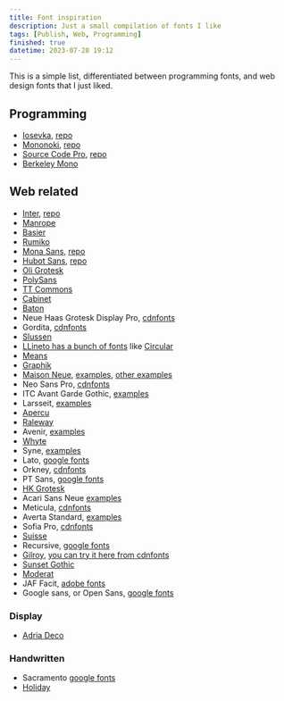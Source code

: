 ```yaml
---
title: Font inspiration
description: Just a small compilation of fonts I like
tags: [Publish, Web, Programming]
finished: true
datetime: 2023-07-28 19:12
---
```


This is a simple list, differentiated between programming fonts, and web design fonts that I just liked.

## Programming

- [Iosevka](https://github.com/be5invis/Iosevka), [repo](https://github.com/be5invis/Iosevka)
- [Mononoki](https://madmalik.github.io/mononoki/), [repo](https://github.com/madmalik/mononoki/tree/main)
- [Source Code Pro](http://adobe-fonts.github.io/source-code-pro/), [repo](https://github.com/adobe-fonts/source-code-pro)
- [Berkeley Mono](https://berkeleygraphics.com/typefaces/berkeley-mono/)

## Web related

- [Inter](https://rsms.me/inter/), [repo](https://github.com/rsms/inter)
- [Manrope](https://www.gent.media/manrope)
- [Basier](https://www.atipofoundry.com/fonts/basier)
- [Rumiko](https://www.typemates.com/fonts/rumiko-clear)
- [Mona Sans](https://github.com/mona-sans), [repo](https://github.com/github/mona-sans)
- [Hubot Sans](https://github.com/mona-sans), [repo](https://github.com/github/hubot-sans)
- [Oli Grotesk](https://www.typotheque.com/fonts/oli-grotesk)
- [PolySans](https://wearegradient.net/polysansmono/)
- [TT Commons](https://typetype.org/fonts/tt-commons/)
- [Cabinet](https://www.fontshare.com/fonts/cabinet-grotesk)
- [Baton](https://www.fatype.com/typefaces/baton)
- Neue Haas Grotesk Display Pro, [cdnfonts](https://www.cdnfonts.com/neue-haas-grotesk-display-pro.font)
- Gordita, [cdnfonts](https://www.cdnfonts.com/gordita.font)
- [Slussen](https://blazetype.eu/typefaces/slussen)
- [LLineto has a bunch of fonts](https://lineto.com/) like [Circular](https://lineto.com/typefaces/circular)
- [Means](https://ux.mailchimp.com/patterns/typography)
- [Graphik](https://type.today/en/Graphik)
- [Maison Neue](https://www.maisonnue.com/), [examples](https://saaslandingpage.com/font/maison-neue/), [other examples](https://onepagelove.com/typeface/maison-neue)
- Neo Sans Pro, [cdnfonts](https://www.cdnfonts.com/neo-sans-pro.font)
- ITC Avant Garde Gothic, [examples](https://www.fontshut.com/itc-avant-garde-gothic-pro-font-family/)
- Larsseit, [examples](https://www.dafontfree.io/larsseit-font-family/)
- [Apercu](https://www.colophon-foundry.org/typefaces/apercu)
- [Raleway](https://www.theleagueofmoveabletype.com/raleway)
- Avenir, [examples](https://www.fonts.com/font/linotype/avenir)
- [Whyte](https://abcdinamo.com/typefaces/whyte)
- Syne, [examples](https://www.1001fonts.com/syne-font.html)
- Lato, [google fonts](https://fonts.google.com/specimen/Lato)
- Orkney, [cdnfonts](https://www.cdnfonts.com/ch/orkney.font)
- PT Sans, [google fonts](https://fonts.google.com/specimen/PT+Sans)
- [HK Grotesk](https://hanken.co/products/hk-grotesk)
- Acari Sans Neue [examples](https://www.cufonfonts.com/font/acari-sans-neue)
- Meticula, [cdnfonts](https://www.cdnfonts.com/meticula.font)
- Averta Standard, [examples](https://www.myfonts.com/collections/averta-standard-font-intelligent-foundry)
- Sofia Pro, [cdnfonts](https://www.cdnfonts.com/sofia-pro.font)
- [Suisse](https://www.swisstypefaces.com/fonts/suisse/)
- Recursive, [google fonts](https://fonts.google.com/specimen/Recursive)
- [Gilroy](https://www.tinkov.info/gilroy.html), [you can try it here from cdnfonts](examples)
- [Sunset Gothic](https://www.colophon-foundry.org/typefaces/sunset-gothic)
- [Moderat](https://tightype.com/typefaces/moderat)
- JAF Facit, [adobe fonts](https://fonts.adobe.com/fonts/jaf-facit)
- Google sans, or Open Sans, [google fonts](https://fonts.google.com/specimen/Open+Sans)

### Display

- [Adria Deco](https://www.fontspring.com/fonts/fontsite/adria-deco)

### Handwritten

- Sacramento [google fonts](https://fonts.google.com/specimen/Sacramento/about)
- [Holiday](https://www.fontspring.com/fonts/aiyari/holiday)
